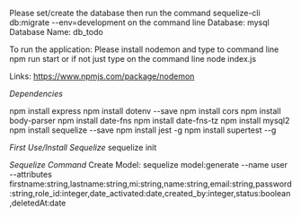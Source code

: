 Please set/create the database then run the command sequelize-cli db:migrate --env=development on the command line
Database: mysql
Database Name: db_todo

To run the application:
Please install nodemon and type to command line npm run start or if not just type on the command line node index.js


Links:
https://www.npmjs.com/package/nodemon

*Dependencies*

npm install express
npm install dotenv --save
npm install cors
npm install body-parser
npm install date-fns
npm install date-fns-tz
npm install mysql2
npm install sequelize --save
npm install jest -g
npm install supertest --g

*First Use/Install Sequelize*
sequelize init

*Sequelize Command*
Create Model:
sequelize model:generate --name user --attributes firstname:string,lastname:string,mi:string,name:string,email:string,password:string,role_id:integer,date_activated:date,created_by:integer,status:boolean,deletedAt:date
